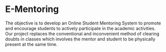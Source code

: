 # E-Mentoring
The objective is to develop an Online Student Mentoring System to promote and encourage students to actively participate in the academic activities.
Our project replaces the conventional and inconvenient method of clearing doubts in classes which involves the mentor and student to be physically present at the same time.
